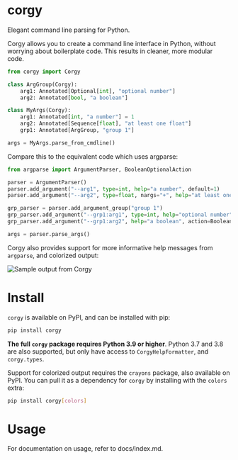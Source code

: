 # corgy

Elegant command line parsing for Python.

Corgy allows you to create a command line interface in Python, without worrying about boilerplate code. This results in cleaner, more modular code.

```python
from corgy import Corgy

class ArgGroup(Corgy):
    arg1: Annotated[Optional[int], "optional number"]
    arg2: Annotated[bool, "a boolean"]

class MyArgs(Corgy):
    arg1: Annotated[int, "a number"] = 1
    arg2: Annotated[Sequence[float], "at least one float"]
    grp1: Annotated[ArgGroup, "group 1"]

args = MyArgs.parse_from_cmdline()
```

Compare this to the equivalent code which uses argparse:

```python
from argparse import ArgumentParser, BooleanOptionalAction

parser = ArgumentParser()
parser.add_argument("--arg1", type=int, help="a number", default=1)
parser.add_argument("--arg2", type=float, nargs="+", help="at least one float", required=True)

grp_parser = parser.add_argument_group("group 1")
grp_parser.add_argument("--grp1:arg1", type=int, help="optional number")
grp_parser.add_argument("--grp1:arg2", help="a boolean", action=BooleanOptionalAction)

args = parser.parse_args()
```

Corgy also provides support for more informative help messages from `argparse`, and colorized output:

![Sample output from Corgy](https://raw.githubusercontent.com/jayanthkoushik/corgy/7c0b4c0ad48fb8c1838e3d31a96fdd094fd01ac6/example.svg)

# Install
`corgy` is available on PyPI, and can be installed with pip:

```bash
pip install corgy
```

**The full `corgy` package requires Python 3.9 or higher**. Python 3.7 and 3.8 are also supported, but only have access to `CorgyHelpFormatter`, and `corgy.types`.

Support for colorized output requires the `crayons` package, also available on PyPI. You can pull it as a dependency for `corgy` by installing with the `colors` extra:

```bash
pip install corgy[colors]
```

# Usage
For documentation on usage, refer to docs/index.md.

